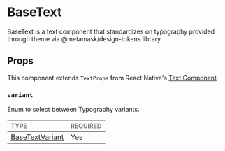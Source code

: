 # BaseText

BaseText is a text component that standardizes on typography provided through theme via @metamask/design-tokens library.

## Props

This component extends `TextProps` from React Native's [Text Component](https://reactnative.dev/docs/text).

### `variant`

Enum to select between Typography variants.

| <span style="color:gray;font-size:14px">TYPE</span> | <span style="color:gray;font-size:14px">REQUIRED</span> |
| :-------------------------------------------------- | :------------------------------------------------------ |
| [BaseTextVariant](./BaseText.types.ts#L6)           | Yes                                                     |
